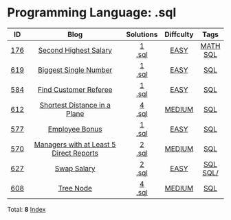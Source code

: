 
# Programming Language: .sql
| ID | Blog | Solutions | Diffculty | Tags |
|:----:|:----:|:-------:|:----:|:----:|
| [176](https://leetcode.com/problems/second-highest-salary/) | [Second Highest Salary](https://helloacm.com/teaching-kids-programming-second-highest-distinct-record-using-sql/) | [1](https://github.com/DoctorLai/ACM/tree/master/leetcode/176.%20Second%20Highest%20Salary)<br/>[.sql](https://github.com/DoctorLai/ACM/blob/master/leetcode/.sql.md)<BR/> | [EASY](https://github.com/DoctorLai/ACM/blob/master/leetcode/EASY.md) | [MATH](https://github.com/DoctorLai/ACM/blob/master/leetcode/MATH.md)<BR/>[SQL](https://github.com/DoctorLai/ACM/blob/master/leetcode/SQL.md)<BR/> |
| [619](https://leetcode.com/problems/biggest-single-number/) | [Biggest Single Number]() | [1](https://github.com/DoctorLai/ACM/tree/master/leetcode/619.%20Biggest%20Single%20Number)<br/>[.sql](https://github.com/DoctorLai/ACM/blob/master/leetcode/.sql.md)<BR/> | [EASY](https://github.com/DoctorLai/ACM/blob/master/leetcode/EASY.md) | [SQL](https://github.com/DoctorLai/ACM/blob/master/leetcode/SQL.md)<BR/> |
| [584](https://leetcode.com/problems/find-customer-referee/) | [Find Customer Referee]() | [1](https://github.com/DoctorLai/ACM/tree/master/leetcode/584.%20Find%20Customer%20Referee)<br/>[.sql](https://github.com/DoctorLai/ACM/blob/master/leetcode/.sql.md)<BR/> | [EASY](https://github.com/DoctorLai/ACM/blob/master/leetcode/EASY.md) | [SQL](https://github.com/DoctorLai/ACM/blob/master/leetcode/SQL.md)<BR/> |
| [612](https://leetcode.com/problems/shortest-distance-in-a-plane) | [Shortest Distance in a Plane](https://helloacm.com/sql-algorithm-to-compute-shortest-distance-in-a-plane/) | [4](https://github.com/DoctorLai/ACM/tree/master/leetcode/612.%20Shortest%20Distance%20in%20a%20Plane)<br/>[.sql](https://github.com/DoctorLai/ACM/blob/master/leetcode/.sql.md)<BR/> | [MEDIUM](https://github.com/DoctorLai/ACM/blob/master/leetcode/MEDIUM.md) | [SQL](https://github.com/DoctorLai/ACM/blob/master/leetcode/SQL.md)<BR/> |
| [577](https://leetcode.com/problems/employee-bonus/) | [Employee Bonus](https://helloacm.com/sql-left-outer-join-tutorial-with-example-employee-bonus/) | [1](https://github.com/DoctorLai/ACM/tree/master/leetcode/577.%20Employee%20Bonus)<br/>[.sql](https://github.com/DoctorLai/ACM/blob/master/leetcode/.sql.md)<BR/> | [EASY](https://github.com/DoctorLai/ACM/blob/master/leetcode/EASY.md) | [SQL](https://github.com/DoctorLai/ACM/blob/master/leetcode/SQL.md)<BR/> |
| [570](https://leetcode.com/problems/managers-with-at-least-5-direct-reports/) | [Managers with at Least 5 Direct Reports](https://helloacm.com/sql-inner-join-tutorial-with-example-managers-with-at-least-5-direct-reports/) | [2](https://github.com/DoctorLai/ACM/tree/master/leetcode/570.%20Managers%20with%20at%20Least%205%20Direct%20Reports)<br/>[.sql](https://github.com/DoctorLai/ACM/blob/master/leetcode/.sql.md)<BR/> | [MEDIUM](https://github.com/DoctorLai/ACM/blob/master/leetcode/MEDIUM.md) | [SQL](https://github.com/DoctorLai/ACM/blob/master/leetcode/SQL.md)<BR/> |
| [627](https://leetcode.com/problems/swap-salary/) | [Swap Salary](https://helloacm.com/the-mysql-if-and-case-statement-exercise-how-to-swap-elements-in-mysql/) | [2](https://github.com/DoctorLai/ACM/tree/master/leetcode/627.%20Swap%20Salary)<br/>[.sql](https://github.com/DoctorLai/ACM/blob/master/leetcode/.sql.md)<BR/> | [EASY](https://github.com/DoctorLai/ACM/blob/master/leetcode/EASY.md) | [SQL](https://github.com/DoctorLai/ACM/blob/master/leetcode/SQL.md)<BR/>[SQL/](https://github.com/DoctorLai/ACM/blob/master/leetcode/SQL/.md)<BR/> |
| [608](https://leetcode.com/problems/tree-node/) | [Tree Node](https://helloacm.com/how-to-determine-the-type-of-tree-nodes-using-sql/) | [4](https://github.com/DoctorLai/ACM/tree/master/leetcode/608.%20Tree%20Node)<br/>[.sql](https://github.com/DoctorLai/ACM/blob/master/leetcode/.sql.md)<BR/> | [MEDIUM](https://github.com/DoctorLai/ACM/blob/master/leetcode/MEDIUM.md) | [SQL](https://github.com/DoctorLai/ACM/blob/master/leetcode/SQL.md)<BR/> |

Total: **8**
[Index](https://github.com/DoctorLai/ACM/blob/master/leetcode/README.md)